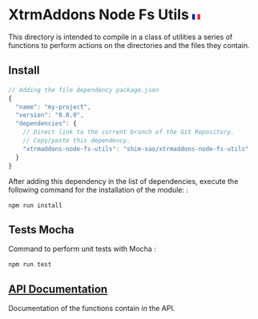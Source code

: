 # XtrmAddons Node Fs Utils [![fr-FR](https://github.com/shim-sao/XtrmAddons-Batch/blob/master/MySQLBatchBackup/images/france-flag-icon-16.png)](README.fr-FR.md)

This directory is intended to compile in a class of utilities a series of functions to perform actions on the directories and the files they contain.

## Install

```js
// Adding the file dependency package.json
{
  "name": "my-project",
  "version": "0.0.0",
  "dependencies": {
    // Direct link to the current branch of the Git Repository.
    // Copy/paste this dependency.
    "xtrmaddons-node-fs-utils": "shim-sao/xtrmaddons-node-fs-utils"
  }
}
```

After adding this dependency in the list of dependencies, execute the following command for the installation of the module: :

```batch
npm run install
```

## Tests Mocha

Command to perform unit tests with Mocha :

```batch
npm run test
```

## [API Documentation](docs/README.md)

Documentation of the functions contain in the API.